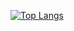 [![Top Langs](https://github-readme-stats.vercel.app/api/top-langs/?username=eykn2z&layout=compact)](https://github.com/anuraghazra/github-readme-stats)


<!--
### Hi there 👋
**eykn2z/eykn2z** is a ✨ _special_ ✨ repository because its `README.md` (this file) appears on your GitHub profile.

Here are some ideas to get you started:

- 🔭 I’m currently working on ...
- 🌱 I’m currently learning ...
- 👯 I’m looking to collaborate on ...
- 🤔 I’m looking for help with ...
- 💬 Ask me about ...
- 📫 How to reach me: ...
- 😄 Pronouns: ...
- ⚡ Fun fact: ...
-->
